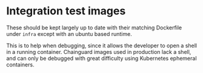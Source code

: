 # Integration test images

These should be kept largely up to date with their matching Dockerfile under `infra` except with an ubuntu based runtime.

This is to help when debugging, since it allows the developer to open a shell in a running container. Chainguard images used in production lack a shell, and can only be debugged with great difficulty using Kubernetes ephemeral containers.
